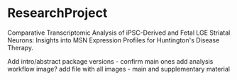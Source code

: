 # ResearchProject
Comparative Transcriptomic Analysis of iPSC-Derived and Fetal LGE Striatal Neurons: Insights into MSN Expression Profiles for Huntington's Disease Therapy.


Add intro/abstract
package versions - confirm main ones
add analysis workflow image?
add file with all images - main and supplementary material
